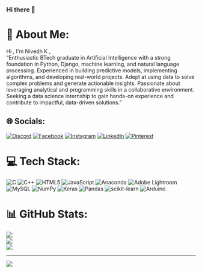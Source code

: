 ### Hi there 👋

<!--
**Nivedh05/Nivedh05** is a ✨ _special_ ✨ repository because its `README.md` (this file) appears on your GitHub profile.

Here are some ideas to get you started:

- 🔭 I’m currently working on ...
- 🌱 I’m currently learning ...
- 👯 I’m looking to collaborate on ...
- 🤔 I’m looking for help with ...
- 💬 Ask me about ...
- 📫 How to reach me: ...
- 😄 Pronouns: ...
- ⚡ Fun fact: ...
-->

# 💫 About Me:
Hi , I'm Nivedh K , <br>
“Enthusiastic BTech graduate in Artificial Intelligence with a strong foundation in Python, Django, machine learning, and natural language processing. Experienced in building predictive models, implementing algorithms, and developing real-world projects. Adept at using data to solve complex problems and generate actionable insights. Passionate about leveraging analytical and programming skills in a collaborative environment. Seeking a data science internship to gain hands-on experience and contribute to impactful, data-driven solutions.” <br>

## 🌐 Socials:
[![Discord](https://img.shields.io/badge/Discord-%237289DA.svg?logo=discord&logoColor=white)](htttps://discord.gg/773075954938675272) [![Facebook](https://img.shields.io/badge/Facebook-%231877F2.svg?logo=Facebook&logoColor=white)](https://facebook.com/nivedhsudhi) [![Instagram](https://img.shields.io/badge/Instagram-%23E4405F.svg?logo=Instagram&logoColor=white)](https://instagram.com/nivedh_k05) [![LinkedIn](https://img.shields.io/badge/LinkedIn-%230077B5.svg?logo=linkedin&logoColor=white)](https://linkedin.com/in/nivedh-k-288707220) [![Pinterest](https://img.shields.io/badge/Pinterest-%23E60023.svg?logo=Pinterest&logoColor=white)](https://pinterest.com/1x5G638) 

# 💻 Tech Stack:
![C](https://img.shields.io/badge/c-%2300599C.svg?style=for-the-badge&logo=c&logoColor=white) ![C++](https://img.shields.io/badge/c++-%2300599C.svg?style=for-the-badge&logo=c%2B%2B&logoColor=white) ![HTML5](https://img.shields.io/badge/html5-%23E34F26.svg?style=for-the-badge&logo=html5&logoColor=white) ![JavaScript](https://img.shields.io/badge/javascript-%23323330.svg?style=for-the-badge&logo=javascript&logoColor=%23F7DF1E) ![Anaconda](https://img.shields.io/badge/Anaconda-%2344A833.svg?style=for-the-badge&logo=anaconda&logoColor=white) ![Adobe Lightroom](https://img.shields.io/badge/Adobe%20Lightroom-31A8FF.svg?style=for-the-badge&logo=Adobe%20Lightroom&logoColor=white) ![MySQL](https://img.shields.io/badge/mysql-%2300f.svg?style=for-the-badge&logo=mysql&logoColor=white) ![NumPy](https://img.shields.io/badge/numpy-%23013243.svg?style=for-the-badge&logo=numpy&logoColor=white) ![Keras](https://img.shields.io/badge/Keras-%23D00000.svg?style=for-the-badge&logo=Keras&logoColor=white) ![Pandas](https://img.shields.io/badge/pandas-%23150458.svg?style=for-the-badge&logo=pandas&logoColor=white) ![scikit-learn](https://img.shields.io/badge/scikit--learn-%23F7931E.svg?style=for-the-badge&logo=scikit-learn&logoColor=white) ![Arduino](https://img.shields.io/badge/-Arduino-00979D?style=for-the-badge&logo=Arduino&logoColor=white)
# 📊 GitHub Stats:
![](https://github-readme-stats.vercel.app/api?username=nivedh05&theme=dark&hide_border=false&include_all_commits=true&count_private=false)<br/>
![](https://github-readme-streak-stats.herokuapp.com/?user=nivedh05&theme=dark&hide_border=false)<br/>
![](https://github-readme-stats.vercel.app/api/top-langs/?username=nivedh05&theme=dark&hide_border=false&include_all_commits=true&count_private=false&layout=compact)

---
[![](https://visitcount.itsvg.in/api?id=nivedh05&icon=0&color=0)](https://visitcount.itsvg.in)
